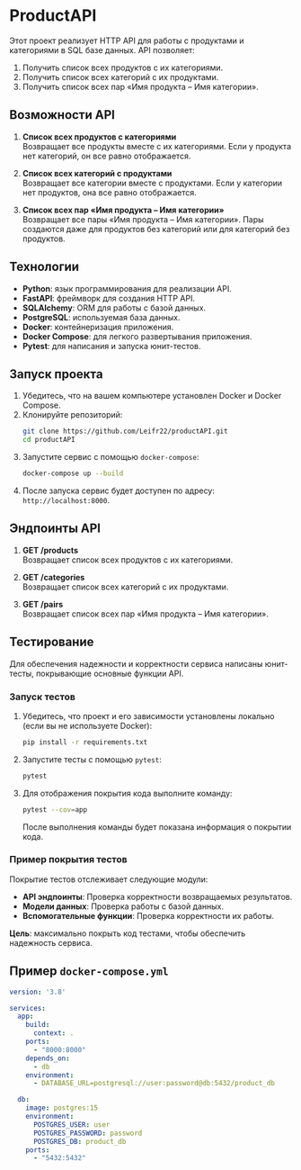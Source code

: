 

# ProductAPI

Этот проект реализует HTTP API для работы с продуктами и категориями в SQL базе данных. API позволяет:

1. Получить список всех продуктов с их категориями.
2. Получить список всех категорий с их продуктами.
3. Получить список всех пар «Имя продукта – Имя категории».

## Возможности API

1. **Список всех продуктов с категориями**  
   Возвращает все продукты вместе с их категориями. Если у продукта нет категорий, он все равно отображается.

2. **Список всех категорий с продуктами**  
   Возвращает все категории вместе с продуктами. Если у категории нет продуктов, она все равно отображается.

3. **Список всех пар «Имя продукта – Имя категории»**  
   Возвращает все пары «Имя продукта – Имя категории». Пары создаются даже для продуктов без категорий или для категорий без продуктов.

## Технологии

- **Python**: язык программирования для реализации API.
- **FastAPI**: фреймворк для создания HTTP API.
- **SQLAlchemy**: ORM для работы с базой данных.
- **PostgreSQL**: используемая база данных.
- **Docker**: контейнеризация приложения.
- **Docker Compose**: для легкого развертывания приложения.
- **Pytest**: для написания и запуска юнит-тестов.

## Запуск проекта

1. Убедитесь, что на вашем компьютере установлен Docker и Docker Compose.
2. Клонируйте репозиторий:
   ```bash
   git clone https://github.com/Leifr22/productAPI.git
   cd productAPI
   ```
3. Запустите сервис с помощью `docker-compose`:
   ```bash
   docker-compose up --build
   ```
4. После запуска сервис будет доступен по адресу: `http://localhost:8000`.

## Эндпоинты API

1. **GET /products**  
   Возвращает список всех продуктов с их категориями.

2. **GET /categories**  
   Возвращает список всех категорий с их продуктами.

3. **GET /pairs**  
   Возвращает список всех пар «Имя продукта – Имя категории».

## Тестирование

Для обеспечения надежности и корректности сервиса написаны юнит-тесты, покрывающие основные функции API.

### Запуск тестов

1. Убедитесь, что проект и его зависимости установлены локально (если вы не используете Docker):
   ```bash
   pip install -r requirements.txt
   ```
2. Запустите тесты с помощью `pytest`:
   ```bash
   pytest
   ```
3. Для отображения покрытия кода выполните команду:
   ```bash
   pytest --cov=app
   ```
   После выполнения команды будет показана информация о покрытии кода.

### Пример покрытия тестов

Покрытие тестов отслеживает следующие модули:
- **API эндпоинты**: Проверка корректности возвращаемых результатов.
- **Модели данных**: Проверка работы с базой данных.
- **Вспомогательные функции**: Проверка корректности их работы.

**Цель**: максимально покрыть код тестами, чтобы обеспечить надежность сервиса.

## Пример `docker-compose.yml`

```yaml
version: '3.8'

services:
  app:
    build:
      context: .
    ports:
      - "8000:8000"
    depends_on:
      - db
    environment:
      - DATABASE_URL=postgresql://user:password@db:5432/product_db

  db:
    image: postgres:15
    environment:
      POSTGRES_USER: user
      POSTGRES_PASSWORD: password
      POSTGRES_DB: product_db
    ports:
      - "5432:5432"
```

